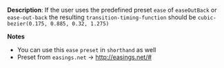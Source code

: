 __Description__: If the user uses the predefined preset `ease` of `easeOutBack` or `ease-out-back` the resulting `transition-timing-function` should be `cubic-bezier(0.175, 0.885, 0.32, 1.275)`

__Notes__

+ You can use this `ease` `preset` in `shorthand` as well
+ Preset from `easings.net` -> http://easings.net/#